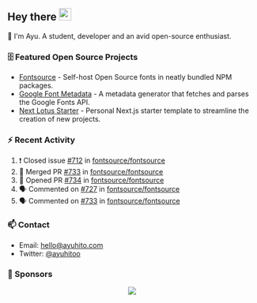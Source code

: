 ## Hey there <img src="https://media.giphy.com/media/hvRJCLFzcasrR4ia7z/giphy.gif" width="25" height="25">

📝 I'm Ayu. A student, developer and an avid open-source enthusiast.

### 🗄 Featured Open Source Projects

- [Fontsource](https://github.com/fontsource/fontsource) - Self-host Open Source fonts in neatly bundled NPM packages.
- [Google Font Metadata](https://github.com/fontsource/google-font-metadata) - A metadata generator that fetches and parses the Google Fonts API.
- [Next Lotus Starter](https://github.com/DecliningLotus/next-lotus-starter) - Personal Next.js starter template to streamline the creation of new projects.

### ⚡ Recent Activity

<!--START_SECTION:activity-->

1. ❗️ Closed issue [#712](https://github.com/fontsource/fontsource/issues/712) in [fontsource/fontsource](https://github.com/fontsource/fontsource)
2. 🎉 Merged PR [#733](https://github.com/fontsource/fontsource/pull/733) in [fontsource/fontsource](https://github.com/fontsource/fontsource)
3. 💪 Opened PR [#734](https://github.com/fontsource/fontsource/pull/734) in [fontsource/fontsource](https://github.com/fontsource/fontsource)
4. 🗣 Commented on [#727](https://github.com/fontsource/fontsource/issues/727) in [fontsource/fontsource](https://github.com/fontsource/fontsource)
5. 🗣 Commented on [#733](https://github.com/fontsource/fontsource/issues/733) in [fontsource/fontsource](https://github.com/fontsource/fontsource)
<!--END_SECTION:activity-->

### 📫 Contact

- Email: hello@ayuhito.com
- Twitter: [@ayuhitoo](https://twitter.com/ayuhitoo)

### :sparkling_heart: Sponsors

<p align="center">
  <a href="https://cdn.jsdelivr.net/gh/ayuhito/ayuhito/sponsors.svg">
    <img src='https://cdn.jsdelivr.net/gh/ayuhito/ayuhito/sponsors.svg'/>
  </a>
</p>
